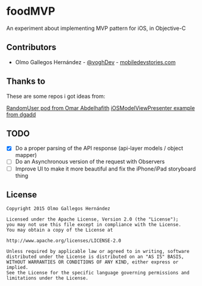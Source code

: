# foodMVP
An experiment about implementing MVP pattern for iOS, in Objective-C

Contributors
------------

* Olmo Gallegos Hernández - [@voghDev][1] - [mobiledevstories.com][2]

Thanks to
---------

These are some repos i got ideas from:

[RandomUser pod from Omar Abdelhafith][3]
[iOSModelViewPresenter example from dgadd][4]

TODO
----

- [X] Do a proper parsing of the API response (api-layer models / object mapper)
- [ ] Do an Asynchronous version of the request with Observers
- [ ] Improve UI to make it more beautiful and fix the iPhone/iPad storyboard thing

[1]: http://twitter.com/voghDev
[2]: http://www.mobiledevstories.com
[3]: https://github.com/oarrabi/RandomUser
[4]: https://github.com/dgadd/iOSModelViewPresenter

License
-------

    Copyright 2015 Olmo Gallegos Hernández

    Licensed under the Apache License, Version 2.0 (the "License");
    you may not use this file except in compliance with the License.
    You may obtain a copy of the License at

    http://www.apache.org/licenses/LICENSE-2.0

    Unless required by applicable law or agreed to in writing, software
    distributed under the License is distributed on an "AS IS" BASIS,
    WITHOUT WARRANTIES OR CONDITIONS OF ANY KIND, either express or implied.
    See the License for the specific language governing permissions and
    limitations under the License.
